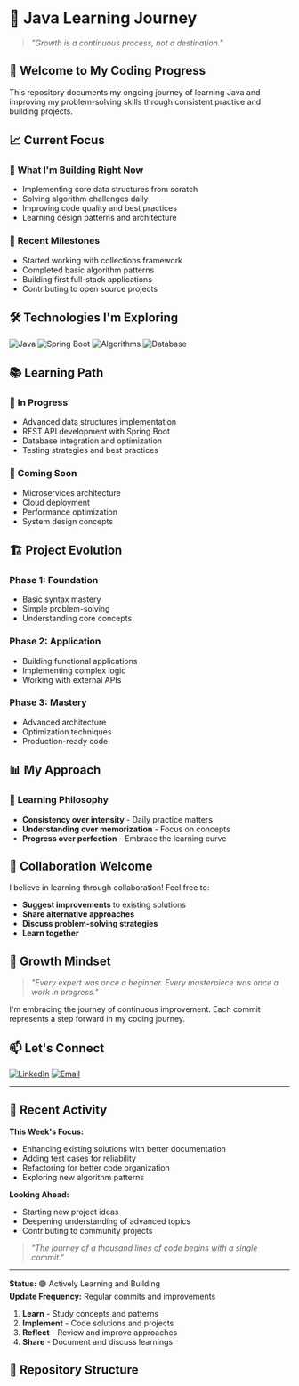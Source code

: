 # 🌱 Java Learning Journey

> *"Growth is a continuous process, not a destination."*

## 👋 Welcome to My Coding Progress
This repository documents my ongoing journey of learning Java and improving my problem-solving skills through consistent practice and building projects.

## 📈 **Current Focus**

### 🎯 **What I'm Building Right Now**
- Implementing core data structures from scratch
- Solving algorithm challenges daily
- Improving code quality and best practices
- Learning design patterns and architecture

### 🌟 **Recent Milestones**
- Started working with collections framework
- Completed basic algorithm patterns
- Building first full-stack applications
- Contributing to open source projects

## 🛠️ **Technologies I'm Exploring**

![Java](https://img.shields.io/badge/Java-Active%20Learning-orange?style=for-the-badge&logo=java)
![Spring Boot](https://img.shields.io/badge/Spring%20Boot-Getting%20Started-green?style=for-the-badge)
![Algorithms](https://img.shields.io/badge/Algorithms-Daily%20Practice-blue?style=for-the-badge)
![Database](https://img.shields.io/badge/Database-Learning%20Basics-yellow?style=for-the-badge)

## 📚 **Learning Path**

### 🔄 **In Progress**
- Advanced data structures implementation
- REST API development with Spring Boot
- Database integration and optimization
- Testing strategies and best practices

### 📅 **Coming Soon**
- Microservices architecture
- Cloud deployment
- Performance optimization
- System design concepts

## 🏗️ **Project Evolution**

### Phase 1: Foundation
- Basic syntax mastery
- Simple problem-solving
- Understanding core concepts

### Phase 2: Application  
- Building functional applications
- Implementing complex logic
- Working with external APIs

### Phase 3: Mastery
- Advanced architecture
- Optimization techniques
- Production-ready code

## 📊 **My Approach**

### 🎯 **Learning Philosophy**
- **Consistency over intensity** - Daily practice matters
- **Understanding over memorization** - Focus on concepts
- **Progress over perfection** - Embrace the learning curve


## 🤝 **Collaboration Welcome**

I believe in learning through collaboration! Feel free to:

- **Suggest improvements** to existing solutions
- **Share alternative approaches**
- **Discuss problem-solving strategies**
- **Learn together**

## 🌱 **Growth Mindset**

> *"Every expert was once a beginner. Every masterpiece was once a work in progress."*

I'm embracing the journey of continuous improvement. Each commit represents a step forward in my coding journey.

## 📫 **Let's Connect**

[![LinkedIn](https://img.shields.io/badge/LinkedIn-Connect%20With%20Me-blue?style=for-the-badge&logo=linkedin)](https://linkedin.com/in/your-profile)
[![Email](https://img.shields.io/badge/Email-Send%20Feedback-red?style=for-the-badge&logo=gmail)](mailto:ryashasvi77@gmail.com)

---

## 🚀 **Recent Activity**

**This Week's Focus:**
- Enhancing existing solutions with better documentation
- Adding test cases for reliability
- Refactoring for better code organization
- Exploring new algorithm patterns

**Looking Ahead:**
- Starting new project ideas
- Deepening understanding of advanced topics
- Contributing to community projects

> *"The journey of a thousand lines of code begins with a single commit."*

---

**Status:** 🟢 Actively Learning and Building  
**Update Frequency:** Regular commits and improvements
1. **Learn** - Study concepts and patterns
2. **Implement** - Code solutions and projects
3. **Reflect** - Review and improve approaches
4. **Share** - Document and discuss learnings

## 🎨 **Repository Structure**
